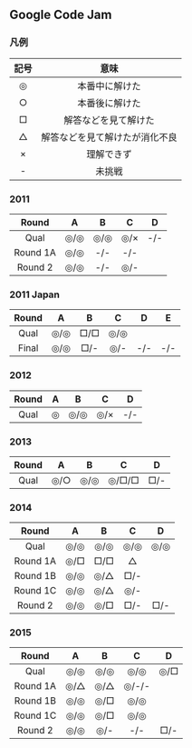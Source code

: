 ## Google Code Jam

### 凡例

| 記号 | 意味 |
|:----:|:----:|
|◎|本番中に解けた|
|○|本番後に解けた|
|□|解答などを見て解けた|
|△|解答などを見て解けたが消化不良|
|×|理解できず|
|- |未挑戦    |

### 2011

| Round    |  A  |  B  |  C  |  D  |
|:--------:|:---:|:---:|:---:|:---:|
| Qual     |◎/◎|◎/◎|◎/×|-/-|
| Round 1A |◎/◎|-/-  |-/-  |  |
| Round 2  |◎/◎|-/-  |◎/-  |  |

### 2011 Japan

| Round    |  A  |  B  |  C  |  D  |  E  |
|:--------:|:---:|:---:|:---:|:---:|:---:|
| Qual     |◎/◎|□/□|◎/◎|  |  |
| Final    |◎/◎|□/-|◎/-|-/-|-/-|

### 2012

| Round    |  A  |  B  |  C  |  D  |
|:--------:|:---:|:---:|:---:|:---:|
| Qual     |◎   |◎/◎|◎/×|-/-|

### 2013

| Round    |  A  |  B  |  C  |  D  |
|:--------:|:---:|:---:|:---:|:---:|
| Qual     |◎/○|◎/◎|◎/□/□|□/-|



### 2014

| Round    |  A  |  B  |  C  |  D  |
|:--------:|:---:|:---:|:---:|:---:|
| Qual     |◎/◎|◎/◎|◎/◎|◎/◎|
| Round 1A |◎/□|□/□|△| |
| Round 1B |◎/◎|◎/△|□/- | |
| Round 1C |◎/◎|◎/△|◎/- | |
| Round 2  |◎/◎|◎/□|□/- |□/-|

### 2015

| Round    |  A  |  B  |  C  |  D  |
|:--------:|:---:|:---:|:---:|:---:|
| Qual     |◎/◎|◎/◎|◎/◎|◎/□|
| Round 1A |◎/△|◎/△|◎/-/-| |
| Round 1B |◎/◎|◎/□|◎/◎| |
| Round 1C |◎/◎|◎/□|◎/◎| |
| Round 2  |◎/◎|◎/- |-/-  |□/- |
